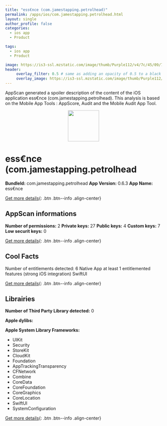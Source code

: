 ```yaml
---
title: "ess€nce (com.jamestapping.petrolhead)"
permalink: /apps/ios/com.jamestapping.petrolhead.html
layout: single
author_profile: false
categories: 
  - ios app 
  - Product 

tags: 
  - ios app 
  - Product 

image: https://is3-ssl.mzstatic.com/image/thumb/Purple112/v4/7c/45/09/7c4509ab-95b6-68a7-0729-0c91311a6ec3/AppIcon-1x_U007emarketing-0-6-0-85-220.png/512x512bb.jpg
header: 
     overlay_filter: 0.5 # same as adding an opacity of 0.5 to a black background
     overlay_image: https://is3-ssl.mzstatic.com/image/thumb/Purple112/v4/7c/45/09/7c4509ab-95b6-68a7-0729-0c91311a6ec3/AppIcon-1x_U007emarketing-0-6-0-85-220.png/512x512bb.jpg
---
```

AppScan generated a spoiler description of the content of the iOS application ess€nce (com.jamestapping.petrolhead). This analysis is based on the Mobile App Tools : AppScore, Audit and the Mobile Audit App Tool.

  
  
<div style="text-align: center;"><img src="https://is3-ssl.mzstatic.com/image/thumb/Purple112/v4/7c/45/09/7c4509ab-95b6-68a7-0729-0c91311a6ec3/AppIcon-1x_U007emarketing-0-6-0-85-220.png/512x512bb.jpg" width="100" height="100"></div>  
  
# ess€nce (com.jamestapping.petrolhead

**BundleId:** com.jamestapping.petrolhead
**App Version:** 0.6.3
**App Name:** ess€nce


[Get more details](/pricing.html){: .btn .btn--info .align-center}  
  
## AppScan informations 

**Number of permissions:** 2
**Private keys:** 27
**Public keys:** 4
**Custom keys:** 7
**Low securit keys:** 0
  
[Get more details](/pricing.html){: .btn .btn--info .align-center}

## Cool Facts

Number of entitlements detected: 6
Native App
at least 1 entitlemented features (strong iOS integration)
SwiftUI
  
[Get more details](/pricing.html){: .btn .btn--info .align-center}

## Librairies 
**Number of Third Party Library detected:** 0

**Apple dylibs:**


**Apple System Library Frameworks:**
- UIKit
- Security
- StoreKit
- CloudKit
- Foundation
- AppTrackingTransparency
- CFNetwork
- Combine
- CoreData
- CoreFoundation
- CoreGraphics
- CoreLocation
- SwiftUI
- SystemConfiguration


  
[Get more details](/pricing.html){: .btn .btn--info .align-center}


